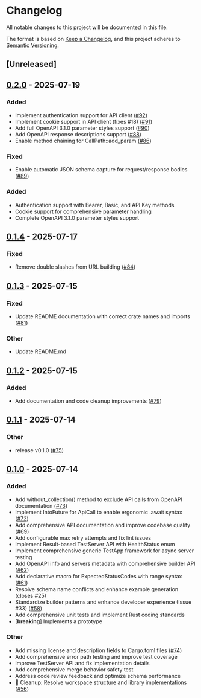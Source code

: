 # Changelog

All notable changes to this project will be documented in this file.

The format is based on [Keep a Changelog](https://keepachangelog.com/en/1.0.0/),
and this project adheres to [Semantic Versioning](https://semver.org/spec/v2.0.0.html).

## [Unreleased]

## [0.2.0](https://github.com/ilaborie/clawspec/compare/clawspec-core-v0.1.4...clawspec-core-v0.2.0) - 2025-07-19

### Added

- Implement authentication support for API client ([#92](https://github.com/ilaborie/clawspec/pull/92))
- Implement cookie support in API client (fixes #18) ([#91](https://github.com/ilaborie/clawspec/pull/91))
- Add full OpenAPI 3.1.0 parameter styles support ([#90](https://github.com/ilaborie/clawspec/pull/90))
- Add OpenAPI response descriptions support ([#88](https://github.com/ilaborie/clawspec/pull/88))
- Enable method chaining for CallPath::add_param ([#86](https://github.com/ilaborie/clawspec/pull/86))

### Fixed

- Enable automatic JSON schema capture for request/response bodies ([#89](https://github.com/ilaborie/clawspec/pull/89))

### Added
- Authentication support with Bearer, Basic, and API Key methods
- Cookie support for comprehensive parameter handling
- Complete OpenAPI 3.1.0 parameter styles support

## [0.1.4](https://github.com/ilaborie/clawspec/compare/clawspec-core-v0.1.3...clawspec-core-v0.1.4) - 2025-07-17

### Fixed

- Remove double slashes from URL building ([#84](https://github.com/ilaborie/clawspec/pull/84))

## [0.1.3](https://github.com/ilaborie/clawspec/compare/clawspec-core-v0.1.2...clawspec-core-v0.1.3) - 2025-07-15

### Fixed

- Update README documentation with correct crate names and imports ([#81](https://github.com/ilaborie/clawspec/pull/81))

### Other

- Update README.md

## [0.1.2](https://github.com/ilaborie/clawspec/compare/clawspec-core-v0.1.1...clawspec-core-v0.1.2) - 2025-07-15

### Added

- Add documentation and code cleanup improvements ([#79](https://github.com/ilaborie/clawspec/pull/79))

## [0.1.1](https://github.com/ilaborie/clawspec/compare/clawspec-core-v0.1.0...clawspec-core-v0.1.1) - 2025-07-14

### Other

- release v0.1.0 ([#75](https://github.com/ilaborie/clawspec/pull/75))

## [0.1.0](https://github.com/ilaborie/clawspec/releases/tag/clawspec-core-v0.1.0) - 2025-07-14

### Added

- Add without_collection() method to exclude API calls from OpenAPI documentation ([#73](https://github.com/ilaborie/clawspec/pull/73))
- Implement IntoFuture for ApiCall to enable ergonomic .await syntax ([#72](https://github.com/ilaborie/clawspec/pull/72))
- Add comprehensive API documentation and improve codebase quality ([#69](https://github.com/ilaborie/clawspec/pull/69))
- Add configurable max retry attempts and fix lint issues
- Implement Result-based TestServer API with HealthStatus enum
- Implement comprehensive generic TestApp framework for async server testing
- Add OpenAPI info and servers metadata with comprehensive builder API ([#62](https://github.com/ilaborie/clawspec/pull/62))
- Add declarative macro for ExpectedStatusCodes with range syntax ([#61](https://github.com/ilaborie/clawspec/pull/61))
- Resolve schema name conflicts and enhance example generation (closes #25)
- Standardize builder patterns and enhance developer experience (Issue #33) ([#58](https://github.com/ilaborie/clawspec/pull/58))
- Add comprehensive unit tests and implement Rust coding standards
- [**breaking**] Implements a prototype

### Other

- Add missing license and description fields to Cargo.toml files ([#74](https://github.com/ilaborie/clawspec/pull/74))
- Add comprehensive error path testing and improve test coverage
- Improve TestServer API and fix implementation details
- Add comprehensive merge behavior safety test
- Address code review feedback and optimize schema performance
- 🧹 Cleanup: Resolve workspace structure and library implementations ([#56](https://github.com/ilaborie/clawspec/pull/56))
